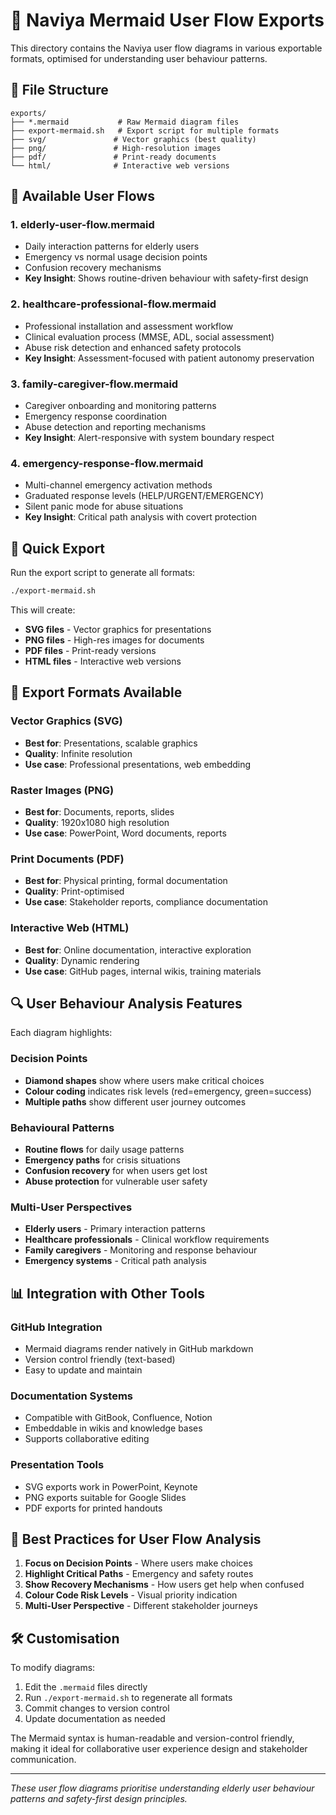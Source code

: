 # 🏥 Naviya Mermaid User Flow Exports

This directory contains the Naviya user flow diagrams in various exportable formats, optimised for understanding user behaviour patterns.

## 📁 File Structure

```
exports/
├── *.mermaid           # Raw Mermaid diagram files
├── export-mermaid.sh   # Export script for multiple formats
├── svg/               # Vector graphics (best quality)
├── png/               # High-resolution images
├── pdf/               # Print-ready documents
└── html/              # Interactive web versions
```

## 🎯 Available User Flows

### 1. **elderly-user-flow.mermaid**
- Daily interaction patterns for elderly users
- Emergency vs normal usage decision points
- Confusion recovery mechanisms
- **Key Insight**: Shows routine-driven behaviour with safety-first design

### 2. **healthcare-professional-flow.mermaid**
- Professional installation and assessment workflow
- Clinical evaluation process (MMSE, ADL, social assessment)
- Abuse risk detection and enhanced safety protocols
- **Key Insight**: Assessment-focused with patient autonomy preservation

### 3. **family-caregiver-flow.mermaid**
- Caregiver onboarding and monitoring patterns
- Emergency response coordination
- Abuse detection and reporting mechanisms
- **Key Insight**: Alert-responsive with system boundary respect

### 4. **emergency-response-flow.mermaid**
- Multi-channel emergency activation methods
- Graduated response levels (HELP/URGENT/EMERGENCY)
- Silent panic mode for abuse situations
- **Key Insight**: Critical path analysis with covert protection

## 🚀 Quick Export

Run the export script to generate all formats:

```bash
./export-mermaid.sh
```

This will create:
- **SVG files** - Vector graphics for presentations
- **PNG files** - High-res images for documents
- **PDF files** - Print-ready versions
- **HTML files** - Interactive web versions

## 🎨 Export Formats Available

### Vector Graphics (SVG)
- **Best for**: Presentations, scalable graphics
- **Quality**: Infinite resolution
- **Use case**: Professional presentations, web embedding

### Raster Images (PNG)
- **Best for**: Documents, reports, slides
- **Quality**: 1920x1080 high resolution
- **Use case**: PowerPoint, Word documents, reports

### Print Documents (PDF)
- **Best for**: Physical printing, formal documentation
- **Quality**: Print-optimised
- **Use case**: Stakeholder reports, compliance documentation

### Interactive Web (HTML)
- **Best for**: Online documentation, interactive exploration
- **Quality**: Dynamic rendering
- **Use case**: GitHub pages, internal wikis, training materials

## 🔍 User Behaviour Analysis Features

Each diagram highlights:

### Decision Points
- **Diamond shapes** show where users make critical choices
- **Colour coding** indicates risk levels (red=emergency, green=success)
- **Multiple paths** show different user journey outcomes

### Behavioural Patterns
- **Routine flows** for daily usage patterns
- **Emergency paths** for crisis situations
- **Confusion recovery** for when users get lost
- **Abuse protection** for vulnerable user safety

### Multi-User Perspectives
- **Elderly users** - Primary interaction patterns
- **Healthcare professionals** - Clinical workflow requirements
- **Family caregivers** - Monitoring and response behaviour
- **Emergency systems** - Critical path analysis

## 📊 Integration with Other Tools

### GitHub Integration
- Mermaid diagrams render natively in GitHub markdown
- Version control friendly (text-based)
- Easy to update and maintain

### Documentation Systems
- Compatible with GitBook, Confluence, Notion
- Embeddable in wikis and knowledge bases
- Supports collaborative editing

### Presentation Tools
- SVG exports work in PowerPoint, Keynote
- PNG exports suitable for Google Slides
- PDF exports for printed handouts

## 🎯 Best Practices for User Flow Analysis

1. **Focus on Decision Points** - Where users make choices
2. **Highlight Critical Paths** - Emergency and safety routes
3. **Show Recovery Mechanisms** - How users get help when confused
4. **Colour Code Risk Levels** - Visual priority indication
5. **Multi-User Perspective** - Different stakeholder journeys

## 🛠️ Customisation

To modify diagrams:
1. Edit the `.mermaid` files directly
2. Run `./export-mermaid.sh` to regenerate all formats
3. Commit changes to version control
4. Update documentation as needed

The Mermaid syntax is human-readable and version-control friendly, making it ideal for collaborative user experience design and stakeholder communication.

---

*These user flow diagrams prioritise understanding elderly user behaviour patterns and safety-first design principles.*
